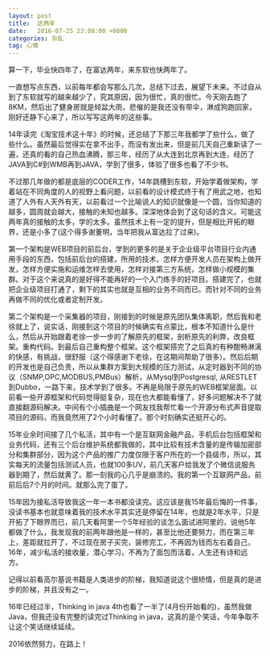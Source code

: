 ```yaml
---
layout: post
title:  这两年
date:   2016-07-25 23:08:00 +0800
categories: 杂乱
tag: 心情
---
```


算一下，毕业快四年了，在富达两年，来东软也快两年了。


一直想写点东西，以前每年都会写那么几次，总结下过去，展望下未来。不过自从到了东软就写的越来越少了，究其原因，因为很忙，真的很忙。今天刚去跑了8KM，然后出了健身房就是倾盆大雨，悲催的是我还没有带伞，淋成狗跑回家，刚好还静下心来了，所以写写这两年的这些事。


14年读完《淘宝技术这十年》的时候，还总结了下那三年我都学了些什么，做了些什么。虽然最后觉得实在拿不出手，而没有发出来，但是前几天自己重新读了一遍，还真的看的自己热血沸腾，那三年，经历了从大连到北京再到大连，经历了JAVA到C#到WMB再到JAVA，学到了很多，体验了很多也看了不少书。


不过那几年做的都是底层的CODER工作，14年跳槽到东软，开始学着做架构，学着站在不同角度的人的视野上看问题，以前看的设计模式终于有了用武之地，也知道了人外有人天外有天，以前看过一个比喻说人的知识就像是一个圆，当你知道的越多，圆周就会越大，接触的未知也越多。深深地体会到了这句话的含义。可能这两年真的接触的太多，学的太多。虽然技术上有一定的提升，但是相比开拓的眼界，还是小多了(这个得多谢董明，当年把我从富达拉了过来)。


第一个架构是WEB项目的前后台，学到的更多的是关于企业级平台项目行业内通用手段的东西，包括前后台的搭建，所用的技术，怎样方便开发人员在架构上做开发，怎样方便实施和运维怎样去使用，怎样对接第三方系统，怎样做小规模的集群。对于这个来说真的是好得不能再好的一个入门练手的好项目。搭建完了，也就把企业级项目打通了，剩下的其实也就是互相的业务不同而已。而针对不同的业务再做不同的优化或者定制开发。


第二个架构是一个采集器的项目，刚接到的时候是原先团队集体离职，然后我和老徐就上了，说实话，刚接到这个项目的时候确实有点蒙比，根本不知道什么是什么，然后从开始跟着老徐一步一步的了解原先的框架，剖析原先的利弊，改良框架。重构代码。到最后自己重构整个框架。这个框架搭完了之后真的有种酣畅淋漓的快感，有挑战，很舒服（这个得感谢下老徐，在这期间帮助了很多）。然后后期的开发也是自己负责，所以从集群方案到大规模的压力测试，从定时器到不同的协议（SNMP,OPC,MODBUS,PMBus）解析，从Mysql到Postgresql, 从RESTLET到Dubbo，一路下来，技术学到了很多。不再是局限于原先的WEB框架层面。以前看一些开源框架和代码觉得挺复杂，现在也大都能看懂了，好多问题解决不了就直接翻源码解决。中间有个小插曲是一个网友找我帮忙看一个开源分布式声音提取项目的源码，而我竟然用了2个小时看懂了。那个时刻确实还挺开心的。


15年业余时间接了几个私活，其中有一个是互联网金融产品，手机后台包括框架和业务代码，还有三个后台维护系统都我做的，其中比较有技术含量的是传输加密部分和集群部分，因为这个产品的推广力度仅限于客户所在的一个县级市，所以，其实每天的流量包括测试人员，也就100多UV，前几天客户给我发了个微信说服务器到期了，然后就黄了。那一刻我的心几乎是崩溃的。我的第一个互联网产品，前前后后7个月的时间。就那么完了蛋了。


15年因为接私活导致我这一年一本书都没读完。这应该是我15年最后悔的一件事，没读书基本也就意味着我的技术水平其实还是停留在14年，也就是2年水平，只是开拓了下眼界而已，前几天看阿里一个5年经验的谈怎么面试进阿里的，说他5年都做了什么，我发现我的前两年跟他是一样的，甚至比他还要努力，而在第三年上，差距就拉开了，不过现在房子买完，装修完工，不再因为钱而左右着自己，16年，减少私活的接收量，潜心学习，不再为了面包而活着，人生还有诗和远方。


记得以前看高尔基说书籍是人类进步的阶梯，我知道说这个很矫情，但是真的是进步的阶梯，并且没有之一。


16年已经过半，Thinking in java 4th也看了一半了(4月份开始看的)，虽然我做Java，但我还没有完整的读完过Thinking in java，这真的是个笑话，今年争取不让这个笑话继续延续。


2016依然努力，在路上！


